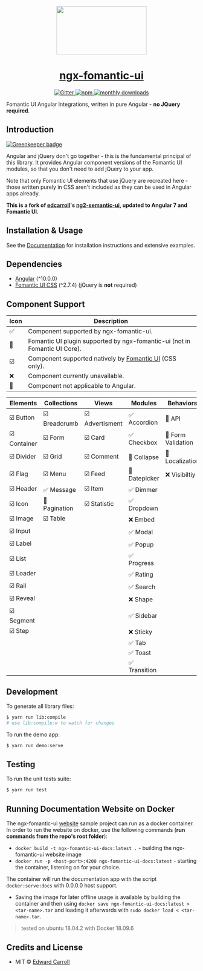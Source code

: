 <!-- Logo -->
<p align="center">
  <a href="https://ngx-fomantic-ui.github.io/ngx-fomantic-ui/">
    <img height="128" width="238" src="https://raw.githubusercontent.com/ngx-fomantic-ui/ngx-fomantic-ui/master/projects/ngx-fomantic-ui-docs/src/assets/logo.png">
  </a>
</p>

<!-- Name -->
<h1 align="center">
  <a href="https://ngx-fomantic-ui.github.io/ngx-fomantic-ui">ngx-fomantic-ui</a>
</h1>

<!-- Badges -->
<p align="center">
  <a href="https://gitter.im/ngx-fomantic-ui/development">
    <img alt="Gitter" src="https://img.shields.io/gitter/room/ng2-semantic-ui/Lobby.js.svg?style=flat-square" />
  </a>
  <a href="https://www.npmjs.com/package/ngx-fomantic-ui">
    <img alt="npm" src="https://img.shields.io/npm/v/ngx-fomantic-ui.svg?style=flat-square" />
  </a>
  <a href="https://www.npmjs.com/package/ngx-fomantic-ui">
    <img alt="monthly downloads" src="https://img.shields.io/npm/dm/ngx-fomantic-ui.svg?style=flat-square" />
  </a>
</p>

Fomantic UI Angular Integrations, written in pure Angular - **no JQuery required**.

## Introduction

[![Greenkeeper badge](https://badges.greenkeeper.io/ngx-fomantic-ui/ngx-fomantic-ui.svg)](https://greenkeeper.io/)

Angular and jQuery don't go together - this is the fundamental principal of this library. It provides Angular component versions of the Fomantic UI modules, so that you don't need to add jQuery to your app.

Note that only Fomantic UI elements that use jQuery are recreated here - those written purely in CSS aren't included as they can be used in Angular apps already.

**This is a fork of [edcarroll](https://github.com/edcarroll)'s [ng2-semantic-ui](https://github.com/edcarroll/ng2-semantic-ui), updated to Angular 7 and Fomantic UI.**

## Installation & Usage

See the [Documentation](https://ngx-fomantic-ui.github.io/ngx-fomantic-ui) for installation instructions and extensive examples.

## Dependencies

* [Angular](https://angular.io) (^10.0.0)
* [Fomantic UI CSS](http://fomantic-ui.com/) (^2.7.4) (jQuery is **not** required)

## Component Support

| Icon                    | Description                                                                         |
|-------------------------|-------------------------------------------------------------------------------------|
| :white_check_mark:      | Component supported by ngx-fomantic-ui.                                             |
| :rocket:                | Fomantic UI plugin supported by ngx-fomantic-ui (not in Fomantic UI Core).          |
| :ballot_box_with_check: | Component supported natively by [Fomantic UI](https://fomantic-ui.com/) (CSS only). |
| :x:                     | Component currently unavailable.                                                    |
| :no_entry_sign:         | Component not applicable to Angular.                                                |

| Elements                          | Collections                        | Views                                | Modules                       | Behaviors                       |
|-----------------------------------|------------------------------------|--------------------------------------|-------------------------------|---------------------------------|
| :ballot_box_with_check: Button    | :ballot_box_with_check: Breadcrumb | :ballot_box_with_check: Advertisment | :white_check_mark: Accordion  | :no_entry_sign: API             |
| :ballot_box_with_check: Container | :ballot_box_with_check: Form       | :ballot_box_with_check: Card         | :white_check_mark: Checkbox   | :no_entry_sign: Form Validation |
| :ballot_box_with_check: Divider   | :ballot_box_with_check: Grid       | :ballot_box_with_check: Comment      | :rocket: Collapse             | :rocket: Localization           |
| :ballot_box_with_check: Flag      | :ballot_box_with_check: Menu       | :ballot_box_with_check: Feed         | :rocket: Datepicker           | :x: Visibiltiy                  |
| :ballot_box_with_check: Header    | :white_check_mark: Message         | :ballot_box_with_check: Item         | :white_check_mark: Dimmer     |                                 |
| :ballot_box_with_check: Icon      | :rocket: Pagination                | :ballot_box_with_check: Statistic    | :white_check_mark: Dropdown   |                                 |
| :ballot_box_with_check: Image     | :ballot_box_with_check: Table      |                                      | :x: Embed                     |                                 |
| :ballot_box_with_check: Input     |                                    |                                      | :white_check_mark: Modal      |                                 |
| :ballot_box_with_check: Label     |                                    |                                      | :white_check_mark: Popup      |                                 |
| :ballot_box_with_check: List      |                                    |                                      | :white_check_mark: Progress   |                                 |
| :ballot_box_with_check: Loader    |                                    |                                      | :white_check_mark: Rating     |                                 |
| :ballot_box_with_check: Rail      |                                    |                                      | :white_check_mark: Search     |                                 |
| :ballot_box_with_check: Reveal    |                                    |                                      | :x: Shape                     |                                 |
| :ballot_box_with_check: Segment   |                                    |                                      | :white_check_mark: Sidebar    |                                 |
| :ballot_box_with_check: Step      |                                    |                                      | :x: Sticky                    |                                 |
|                                   |                                    |                                      | :white_check_mark: Tab        |                                 |
|                                   |                                    |                                      | :white_check_mark: Toast      |                                 |
|                                   |                                    |                                      | :white_check_mark: Transition |                                 |

## Development

To generate all library files:

```bash
$ yarn run lib:compile
# use lib:compile:w to watch for changes
```

To run the demo app:

```bash
$ yarn run demo:serve
```

## Testing

To run the unit tests suite:

```bash
$ yarn run test
```

## Running Documentation Website on Docker

The ngx-fomantic-ui [website](https://ngx-fomantic-ui.netlify.com/#/getting-started) sample project can run as a docker container.
In order to run the website on docker, use the following commands (**run commands from the repo's root folder**):

* `docker build -t ngx-fomantic-ui-docs:latest .` - building the ngx-fomantic-ui website image
* `docker run -p <host-port>:4200 ngx-fomantic-ui-docs:latest` - starting the container, listening on *<host-port>* for your choice.

The container will run the documentation app with the script `docker:serve:docs` with 0.0.0.0 host support.

* Saving the image for later offline usage is available by building the container and then using `docker save ngx-fomantic-ui-docs:latest > <tar-name>.tar`
  and loading it afterwards with `sudo docker load < <tar-name>.tar`.

> tested on ubuntu 18.04.2 with Docker 18.09.6

## Credits and License

* MIT © [Edward Carroll](https://github.com/edcarroll)
